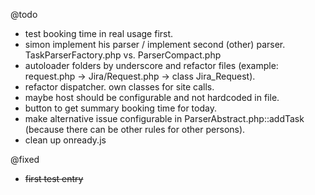 @todo
- test booking time in real usage first.
- simon implement his parser / implement second (other) parser. TaskParserFactory.php vs. ParserCompact.php
- autoloader folders by underscore and refactor files (example: request.php -> Jira/Request.php -> class Jira_Request).
- refactor dispatcher. own classes for site calls.
- maybe host should be configurable and not hardcoded in file.
- button to get summary booking time for today.
- make alternative issue configurable in ParserAbstract.php::addTask (because there can be other rules for other persons).
- clean up onready.js

@fixed
- ~~first test entry~~
